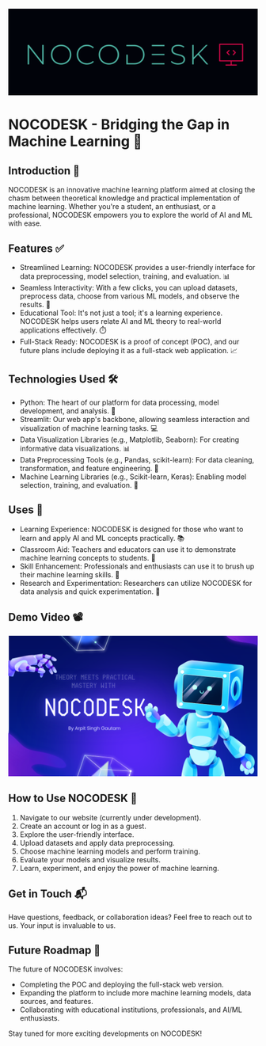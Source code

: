 ![NOCODESK Logo](assets/Nocodesk_logo_small.png)

# NOCODESK - Bridging the Gap in Machine Learning 🚀

## Introduction 🧠
NOCODESK is an innovative machine learning platform aimed at closing the chasm between theoretical knowledge and practical implementation of machine learning. Whether you're a student, an enthusiast, or a professional, NOCODESK empowers you to explore the world of AI and ML with ease.

## Features ✅
- Streamlined Learning: NOCODESK provides a user-friendly interface for data preprocessing, model selection, training, and evaluation. 📊
- Seamless Interactivity: With a few clicks, you can upload datasets, preprocess data, choose from various ML models, and observe the results. 📖
- Educational Tool: It's not just a tool; it's a learning experience. NOCODESK helps users relate AI and ML theory to real-world applications effectively. ⏱️
- Full-Stack Ready: NOCODESK is a proof of concept (POC), and our future plans include deploying it as a full-stack web application. 📈

## Technologies Used 🛠️
- Python: The heart of our platform for data processing, model development, and analysis. 🐍
- Streamlit: Our web app's backbone, allowing seamless interaction and visualization of machine learning tasks. 💻
- Data Visualization Libraries (e.g., Matplotlib, Seaborn): For creating informative data visualizations. 📊
- Data Preprocessing Tools (e.g., Pandas, scikit-learn): For data cleaning, transformation, and feature engineering. 🧹
- Machine Learning Libraries (e.g., Scikit-learn, Keras): Enabling model selection, training, and evaluation. 🤖

## Uses 🌟
- Learning Experience: NOCODESK is designed for those who want to learn and apply AI and ML concepts practically. 📚
- Classroom Aid: Teachers and educators can use it to demonstrate machine learning concepts to students. 🏫
- Skill Enhancement: Professionals and enthusiasts can use it to brush up their machine learning skills. 💼
- Research and Experimentation: Researchers can utilize NOCODESK for data analysis and quick experimentation. 🧪

## Demo Video 📽️
[![Youtube Demo Link](assets\1.png)](https://youtu.be/aY4pZ4EAAek)

<!-- [[If the above link dont work Click here!]](https://youtu.be/aY4pZ4EAAek) -->

## How to Use NOCODESK 📝
1. Navigate to our website (currently under development).
2. Create an account or log in as a guest.
3. Explore the user-friendly interface.
4. Upload datasets and apply data preprocessing.
5. Choose machine learning models and perform training.
6. Evaluate your models and visualize results.
7. Learn, experiment, and enjoy the power of machine learning.

## Get in Touch 📬
Have questions, feedback, or collaboration ideas? Feel free to reach out to us. Your input is invaluable to us.

## Future Roadmap 🚀
The future of NOCODESK involves:

- Completing the POC and deploying the full-stack web version.
- Expanding the platform to include more machine learning models, data sources, and features.
- Collaborating with educational institutions, professionals, and AI/ML enthusiasts.

Stay tuned for more exciting developments on NOCODESK!

